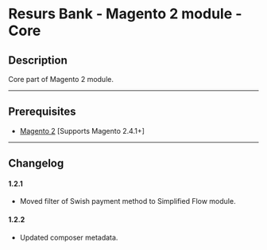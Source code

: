 # Resurs Bank - Magento 2 module - Core

## Description

Core part of Magento 2 module.

---

## Prerequisites

* [Magento 2](https://devdocs.magento.com/guides/v2.4/install-gde/bk-install-guide.html) [Supports Magento 2.4.1+]

---

## Changelog

#### 1.2.1

* Moved filter of Swish payment method to Simplified Flow module.

#### 1.2.2

* Updated composer metadata.
